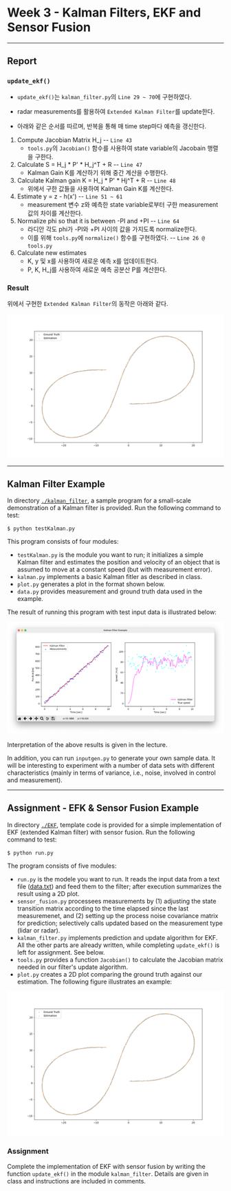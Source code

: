 # Week 3 - Kalman Filters, EKF and Sensor Fusion

---

## Report

### `update_ekf()`
- `update_ekf()`는 `kalman_filter.py`의 `Line 29 ~ 70`에 구현하였다.   
- radar measurements를 활용하여 `Extended Kalman Filter`를 update한다.    

- 아래와 같은 순서를 따르며, 반복을 통해 매 time step마다 예측을 갱신한다.   

1. Compute Jacobian Matrix H_j -- `Line 43`   
   - `tools.py`의 `Jacobian()` 함수를 사용하여 state variable의 Jacobain 행렬을 구한다.  
2. Calculate S = H_j * P' * H_j^T + R -- `Line 47`  
   - Kalman Gain K를 계산하기 위해 중간 계산을 수행한다.     
3. Calculate Kalman gain K = H_j * P' * Hj^T + R -- `Line 48`   
   - 위에서 구한 값들을 사용하여 Kalman Gain K를 계산한다.   
4. Estimate y = z - h(x')   -- `Line 51 ~ 61`
   - measurement 변수 z와 예측한 state variable로부터 구한 measurement 값의 차이를 계산한다.   
5. Normalize phi so that it is between -PI and +PI -- `Line 64` 
   - 라디안 각도 phi가 -PI와 +PI 사이의 값을 가지도록 normalize한다.
   - 이를 위해 `tools.py`에 `normalize()` 함수를 구현하였다. -- `Line 26 @ tools.py`
6. Calculate new estimates
   - K, y 및 x를 사용하여 새로운 예측 x를 업데이트한다.
   - P, K, H_j를 사용하여 새로운 예측 공분산 P를 계산한다.

### Result
위에서 구현한 `Extended Kalman Filter`의 동작은 아래와 같다.

![my_plot](./EKF/my_graph.png)

---


[//]: # (Image References)
[kalman-result]: ./kalman_filter/graph.png
[EKF-results]: ./EKF/plot.png

## Kalman Filter Example

In directory [`./kalman_filter`](./kalman_filter), a sample program for a small-scale demonstration of a Kalman filter is provided. Run the following command to test:

```
$ python testKalman.py
```

This program consists of four modules:

* `testKalman.py` is the module you want to run; it initializes a simple Kalman filter and estimates the position and velocity of an object that is assumed to move at a constant speed (but with measurement error).
* `kalman.py` implements a basic Kalman fitler as described in class.
* `plot.py` generates a plot in the format shown below.
* `data.py` provides measurement and ground truth data used in the example.

The result of running this program with test input data is illustrated below:

![Testing of Kalman Filter Example][kalman-result]

Interpretation of the above results is given in the lecture.

In addition, you can run `inputgen.py` to generate your own sample data. It will be interesting to experiment with a number of data sets with different characteristics (mainly in terms of variance, i.e., noise, involved in control and measurement).

---

## Assignment - EFK & Sensor Fusion Example

In directory [`./EKF`](./EKF), template code is provided for a simple implementation of EKF (extended Kalman filter) with sensor fusion. Run the following command to test:

```
$ python run.py
```

The program consists of five modules:

* `run.py` is the modele you want to run. It reads the input data from a text file ([data.txt](./EKF/data.txt)) and feed them to the filter; after execution summarizes the result using a 2D plot.
* `sensor_fusion.py` processees measurements by (1) adjusting the state transition matrix according to the time elapsed since the last measuremenet, and (2) setting up the process noise covariance matrix for prediction; selectively calls updated based on the measurement type (lidar or radar).
* `kalman_filter.py` implements prediction and update algorithm for EKF. All the other parts are already written, while completing `update_ekf()` is left for assignment. See below.
* `tools.py` provides a function `Jacobian()` to calculate the Jacobian matrix needed in our filter's update algorithm.
*  `plot.py` creates a 2D plot comparing the ground truth against our estimation. The following figure illustrates an example:

![Testing of EKF with Sensor Fusion][EKF-results]

### Assignment

Complete the implementation of EKF with sensor fusion by writing the function `update_ekf()` in the module `kalman_filter`. Details are given in class and instructions are included in comments.
